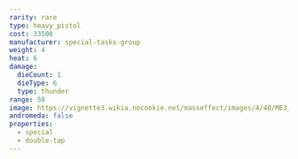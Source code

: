 ```yaml
---
rarity: rare
type: heavy_pistol
cost: 33500
manufacturer: special-tasks-group
weight: 4
heat: 6
damage:
  dieCount: 1
  dieType: 6
  type: thunder
range: 50
image: https://vignette3.wikia.nocookie.net/masseffect/images/4/40/ME3_Scorpion_Heavy_Pistol.png/revision/latest?cb=20120317185843
andromeda: false
properties:
  - special
  - double-tap
---
```

